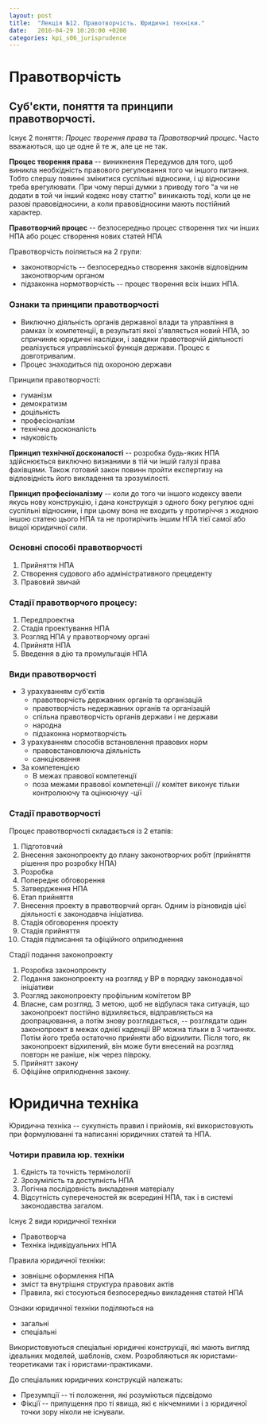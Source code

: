 ```yaml
---
layout: post
title:  "Лекція №12. Правотворчість. Юридичні техніки."
date:   2016-04-29 10:20:00 +0200
categories: kpi_s06_jurisprudence
---
```


# Правотворчість

## Суб'єкти, поняття та принципи правотворчості.

Існує 2 поняття: _Процес творення права_ та _Правотворчий процес_. Часто вважаються, що це одне й те ж, але це не так.

**Процес творення права** -- виникнення Передумов для того, щоб виникла необхідність правового регулювання того чи іншого питання. Тобто спершу повинні змінитися суспільні відносини, і ці відносини треба врегулювати. При чому перші думки з приводу того "а чи не додати в той чи інший кодекс нову статтю" виникають тоді, коли це не разові правовідносини, а коли правовідносини мають постійний характер.

**Правотворчий процес** -- безпосередньо процес створення тих чи інших НПА або роцес створення нових статей НПА

Правотворчість поіляється на 2 групи:

- законотворчість -- безпосередньо створення законів відповідним законотворчим органом
- підзаконна нормотворчість -- процес творення всіх інших НПА.

### Ознаки та принципи правотворчості

- Виключно діяльність органів державної влади та управління в рамках їх компетенції, в результаті якої з'являється новий НПА, зо спричиняє юридичні наслідки, і завдяки правотворчій діяльності реалізується управлінської  функція держави. Процес є довготривалим.
- Процес знаходиться під охороною держави

Принципи правотворчості:

 - гуманізм
 - демократизм
 - доцільність
 - професіоналізм
 - технічна досконалість
 - науковість

**Принцип технічної досконалості** -- розробка будь-яких НПА здійснюється виключно визнаними в тій чи іншій галузі права фахівцями. Також готовий закон повинн пройти експертизу на відповідність його викладення та зрозумілості.

**Принцип професіоналізму** -- коли до того чи іншого кодексу ввели якусь нову конструкцію, і дана конструкція з одного боку регулює одні суспільні відносини, і при цьому вона не входить у протиріччя з жодною іншою статею цього НПА та не протирічить іншим НПА тієї самої або вищої юридичної сили.

### Основні способі правотворчості

1. Прийняття НПА
2. Створення судового або адміністративного прецеденту
3. Правовий звичай

### Стадії правотворчого процесу:

1. Передпроектна
2. Стадія проектування НПА
3. Розгляд НПА у правотворчому органі
4. Прийнятя НПА
5. Введення в дію та промульгація НПА

### Види правотворчості

- З урахуванням суб'єктів
  - правотворчість державних органів та організацій
  - правотворчість недержавних органів та організацій
  - спільна правотворчість органів держави  і не держави
  - народна
  - підзаконна нормотворчість
- З урахуванням способів встановлення правових норм
  - правовстановлююча діяльність
  - санкціювання
- За компетенцією
  - В межах правової компетенції
  - поза межами правової компетенції // комітет виконує тільки контролюючу та оцінюючуу -ції

### Стадії правотворчості

Процес правотворчості складається із 2 етапів:

1. Підготовчий
  1. Внесення законопроекту до плану законотворчих робіт (прийняття рішення про розробку НПА)
  2. Розробка
  3. Попереднє обговорення
  4. Затвердження НПА
2. Етап прийняття
  1. Внесення проекту в правотворчий орган. Одним із різновидів цієї діяльності є законодавча ініціатива.
  2. Стадія обговорення проекту
  3. Стадія прийняття
  4. Стадія підписання та офіційного оприлюднення

Стадії подання законопроекту

1. Розробка законопроекту
2. Подання законопроекту на розгляд у ВР в порядку законодавчої ініціативи
3. Розгляд законопроекту профільним комітетом ВР
4. Власне, сам розгляд. З метою, щоб не відбулася така ситуація, що законопроект постійно відхиляється, відправляється на доопрацювання, а потім знову розглядається, -- розглядати один законопроект в межах однієї каденції ВР можна тільки в 3 читаннях. Потім його треба остаточно прийняти або відхилити. Після того, як законопроект відхилений, він може бути внесений на розгляд повторн не раніше, ніж через півроку.
5. Прийнятт закону
6. Офіційне оприлюднення закону.


# Юридична техніка
Юридична техніка -- сукупність правил і прийомів, які використовують при формулюванні та написанні юридичних статей та НПА. 

### Чотири правила юр. техніки

1. Єдність та точність термінології
2. Зрозумілість та доступність НПА
3. Логічна послідовність викладення матеріалу
4. Відсутність супереченостей як всередині НПА, так і в системі законодавства загалом.

Існує 2 види юридичної техніки

- Правотворча
- Техніка індивідуальних НПА

Правила юридичної техніки:
 
- зовнішнє оформлення НПА
- зміст та внутрішня структура правових актів
- Правила, які стосуються безпосередньо викладення статей НПА

Ознаки юридичної техніки поділяються на 

- загальні
- спеціальні

Використовуються спеціальні юридичні конструкції, які мають вигляд ідеальних моделей, шаблонів, схем. Розробляються як юристами-теоретиками так і юристами-практиками.

До спеціальних юридичних конструкцій належать:

- Презумпції -- ті положення, які розуміються підсвідомо
- Фікції -- припущення про ті явища, які є нікчемними і з юридичної точки зору ніколи не існували.
